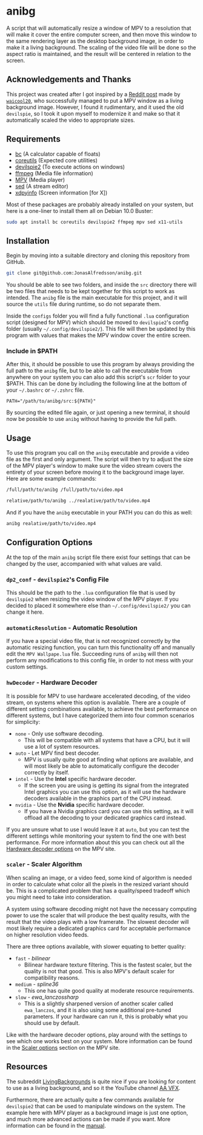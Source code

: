 # anibg
A script that will automatically resize a window of MPV to a resolution that
will make it cover the entire computer screen, and then move this window to the
same rendering layer as the desktop background image, in order to make it a
living background. The scaling of the video file will be done so the aspect
ratio is maintained, and the result will be centered in relation to the screen.


## Acknowledgements and Thanks

This project was created after I got inspired by a [Reddit post][14] made by
[`waicool20`][15], who successfully managed to put a MPV window as a living
background image. However, I found it rudimentary, and it used the old
`devilspie`, so I took it upon myself to modernize it and make so that it
automatically scaled the video to appropriate sizes.


## Requirements

- [bc][1] (A calculator capable of floats)
- [coreutils][7] (Expected core utilities)
- [devilspie2][2] (To execute actions on windows)
- [ffmpeg][3] (Media file information)
- [MPV][4] (Media player)
- [sed][6] (A stream editor)
- [xdpyinfo][5] (Screen information [for X])

Most of these packages are probably already installed on your system, but here
is a one-liner to install them all on Debian 10.0 Buster:

```bash
sudo apt install bc coreutils devilspie2 ffmpeg mpv sed x11-utils
```


## Installation

Begin by moving into a suitable directory and cloning this repository from
GitHub.

```bash
git clone git@github.com:JonasAlfredsson/anibg.git
```

You should be able to see two folders, and inside the `src` directory there will
be two files that needs to be kept together for this script to work as intended.
The `anibg` file is the main executable for this project, and it will source the
`utils` file during runtime, so do not separate them.

Inside the `configs` folder you will find a fully functional `.lua`
configuration script (designed for MPV) which should be moved to `devilspie2`'s
config folder (usually `~/.config/devilspie2/`). This file will then be updated
by this program with values that makes the MPV window cover the entire screen.

### Include in $PATH
After this, it should be possible to use this program by always providing the
full path to the `anibg` file, but to be able to call the executable from
anywhere on your system you can also add this script's `scr` folder to your
$PATH. This can be done by including the following line at the bottom of your
`~/.bashrc` or `~/.zshrc` file.

```
PATH="/path/to/anibg/src:${PATH}"
```

By sourcing the edited file again, or just opening a new terminal, it should now
be possible to use `anibg` without having to provide the full path.


## Usage

To use this program you call on the `anibg` executable and provide a video file
as the first and only argument. The script will then try to adjust the size of
the MPV player's window to make sure the video stream covers the entirety of
your screen before moving it to the background image layer. Here are some
example commands:

```bash
/full/path/to/anibg /full/path/to/video.mp4
```

```bash
relative/path/to/anibg ../realative/path/to/video.mp4
```

And if you have the `anibg` executable in your PATH you can do this as well:

```bash
anibg realative/path/to/video.mp4
```


## Configuration Options

At the top of the main `anibg` script file there exist four settings that can
be changed by the user, accompanied with what values are valid.

### `dp2_conf` - `devilspie2`'s Config File
This should be the path to the `.lua` configuration file that is used by
`devilspie2` when resizing the video window of the MPV player. If you decided
to placed it somewhere else than `~/.config/devilspie2/` you can change it here.

### `automaticResolution` - Automatic Resolution
If you have a special video file, that is not recognized correctly by the
automatic resizing function, you can turn this functionality off and manually
edit the `MPV Wallpape.lua` file. Succeeding runs of `anibg` will then not
perform any modifications to this config file, in order to not mess with your
custom settings.

### `hwDecoder` - Hardware Decoder
It is possible for MPV to use hardware accelerated decoding, of the video
stream, on systems where this option is available. There are a couple of
different setting combinations available, to achieve the best performance on
different systems, but I have categorized them into four common scenarios for
simplicity:

- `none` - Only use software decoding.
    - This will be compatible with all systems that have a CPU, but it will use
      a lot of system resources.
- `auto` - Let MPV find best decoder.
    - MPV is usually quite good at finding what options are available, and will
      most likely be able to automatically configure the decoder correctly by
      itself.
- `intel` - Use the **Intel** specific hardware decoder.
    - If the screen you are using is getting its signal from the integrated
      Intel graphics you can use this option, as it will use the hardware
      decoders available in the graphics part of the CPU instead.
- `nvidia` - Use the **Nvidia** specific hardware decoder.
    - If you have a Nvidia graphics card you can use this setting, as it will
      offload all the decoding to your dedicated graphics card instead.

If you are unsure what to use I would leave it at `auto`, but you can test the
different settings while monitoring your system to find the one with best
performance. For more information about this you can check out all the
[Hardware decoder options][9] on the MPV site.

### `scaler` - Scaler Algorithm
When scaling an image, or a video feed, some kind of algorithm is needed in
order to calculate what color all the pixels in the resized variant should be.
This is a complicated problem that has a quality/speed tradeoff which you might
need to take into consideration.

A system using software decoding might not have the necessary computing power to
use the scaler that will produce the best quality results, with the result that
the video plays with a low framerate. The slowest decoder will most likely
require a dedicated graphics card for acceptable performance on higher
resolution video feeds.

There are three options available, with slower equating to better quality:

- `fast` - *bilinear*
    - Bilinear hardware texture filtering. This is the fastest scaler, but the
      quality is not that good. This is also MPV's default scaler for
      compatibility reasons.
- `medium` - *spline36*
    - This one has quite good quality at moderate resource requirements.
- `slow` - *ewa_lanczossharp*
    - This is a slightly sharpened version of another scaler called
      `ewa_lanczos`, and it is also using some additional pre-tuned parameters.
      If your hardware can run it, this is probably what you should use by
      default.

Like with the hardware decoder options, play around with the settings to see
which one works best on your system. More information can be found in the
[Scaler options][8] section on the MPV site.


## Resources

The subreddit [LivingBackgrounds][16] is quite nice if you are looking for
content to use as a living background, and so it the YouTube channel
[AA VFX][17].

Furthermore, there are actually quite a few commands available for `devilspie2`
that can be used to manipulate windows on the system. The example here with MPV
player as a background image is just one option, and much more advanced actions
can be made if you want. More information can be found in the [manual][13].



[1]: https://www.gnu.org/software/bc/manual/html_mono/bc.html
[2]: https://www.nongnu.org/devilspie2/
[3]: https://ffmpeg.org/
[4]: https://mpv.io/
[5]: https://linux.die.net/man/1/xdpyinfo
[6]: https://www.gnu.org/software/sed/manual/sed.html
[7]: https://www.gnu.org/software/coreutils/
[8]: https://mpv.io/manual/master/#options-scale
[9]: https://mpv.io/manual/master/#options-hwdec
[10]: https://stackoverflow.com/questions/33389017/replace-only-the-first-matching-line-while-preserving-leading-whitespace
[11]: https://stackoverflow.com/questions/59895/get-the-source-directory-of-a-bash-script-from-within-the-script-itself
[12]: https://medium.com/@Aenon/bash-location-of-current-script-76db7fd2e388
[13]: https://git.savannah.gnu.org/cgit/devilspie2.git/plain/README
[14]: https://old.reddit.com/r/LivingBackgrounds/comments/61ff6n/living_backgrounds_on_linux/
[15]: https://old.reddit.com/user/waicool20
[16]: https://old.reddit.com/r/LivingBackgrounds/
[17]: https://www.youtube.com/user/dvdangor2011/videos

